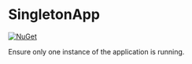 # SingletonApp

[![NuGet](https://img.shields.io/nuget/v/Asjc.SingletonApp)](https://www.nuget.org/packages/Asjc.SingletonApp/)

Ensure only one instance of the application is running.